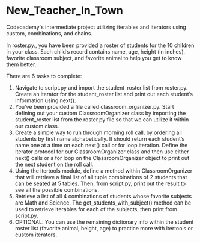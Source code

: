 # New_Teacher_In_Town
Codecademy's intermediate project utilizing iterables and iterators using custom, combinations, and chains.

In roster.py., you have been provided a roster of students for the 10 children in your class. Each child’s record contains name, age, height (in inches), favorite classroom subject, and favorite animal to help you get to know them better.

There are 6 tasks to complete:

1. Navigate to script.py and import the student_roster list from roster.py. Create an iterator for the student_roster list and print out each student’s information using next().
2. You’ve been provided a file called classroom_organizer.py. Start defining out your custom ClassroomOrganizer class by importing the student_roster list from the roster.py file so that we can utilize it within our custom class. 
3. Create a simple way to run through morning roll call, by ordering all students by first name alphabetically. It should return each student’s name one at a time on each next() call or for loop iteration. Define the iterator protocol for our ClassroomOrganizer class and then use either next() calls or a for loop on the ClassroomOrganizer object to print out the next student on the roll call.
4. Using the itertools module, define a method within ClassroomOrganizer that will retrieve a final list of all tuple combinations of 2 students that can be seated at 5 tables. Then, from script.py, print out the result to see all the possible combinations.
5. Retrieve a list of all 4 combinations of students whose favorite subjects are Math and Science. The get_students_with_subject() method can be used to retrieve iterables for each of the subjects, then print from script.py.
6. OPTIONAL: You can use the remaining dictionary info within the student roster list (favorite animal, height, age) to practice more with itertools or custom iterators.
